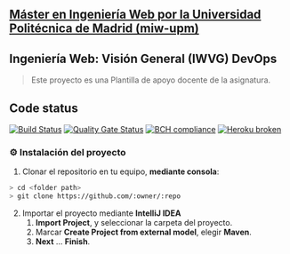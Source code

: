 ## [Máster en Ingeniería Web por la Universidad Politécnica de Madrid (miw-upm)](http://miw.etsisi.upm.es)
## Ingeniería Web: Visión General (IWVG) DevOps
> Este proyecto es una Plantilla de apoyo docente de la asignatura.
## Code status
[![Build Status](https://travis-ci.org/null-seb/iwvg-devops-jiaxin-wang.svg?branch=develop)](https://travis-ci.org/null-seb/iwvg-devops-jiaxin-wang)
[![Quality Gate Status](https://sonarcloud.io/api/project_badges/measure?project=es.upm.miw%3Aiwvg-devops-jiaxin-wang&metric=alert_status)](https://sonarcloud.io/dashboard?id=es.upm.miw%3Aiwvg-devops-jiaxin-wang)
[![BCH compliance](https://bettercodehub.com/edge/badge/null-seb/iwvg-devops-jiaxin-wang?branch=develop)](https://bettercodehub.com/)
[![Heroku broken](https://iwvg-devops-jiaxin-wang.herokuapp.com/system/version-badge)](https://iwvg-devops-jiaxin-wang.herokuapp.com/swagger-ui.html)
### :gear: Instalación del proyecto
1. Clonar el repositorio en tu equipo, **mediante consola**:
```sh
> cd <folder path>
> git clone https://github.com/:owner/:repo
```
2. Importar el proyecto mediante **IntelliJ IDEA**
   1. **Import Project**, y seleccionar la carpeta del proyecto.
   1. Marcar **Create Project from external model**, elegir **Maven**.
   1. **Next** … **Finish**.

